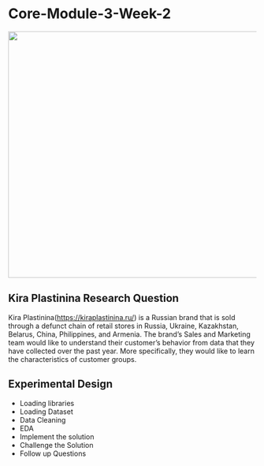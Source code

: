 # Core-Module-3-Week-2

<img src="https://user-images.githubusercontent.com/99291087/172064109-2671165b-5a91-4c1d-a971-1f59aea68429.jpg" width="950" height="500" />

## Kira Plastinina Research Question

Kira Plastinina(https://kiraplastinina.ru/) is a Russian brand that is sold through a defunct chain of retail stores in Russia, Ukraine, Kazakhstan, Belarus, China, Philippines, and Armenia. The brand’s Sales and Marketing team would like to understand their customer’s behavior from data that they have collected over the past year. More specifically, they would like to learn the characteristics of customer groups.

## Experimental Design
 
- Loading libraries
- Loading Dataset
- Data Cleaning
- EDA
- Implement the solution
- Challenge the Solution
- Follow up Questions


